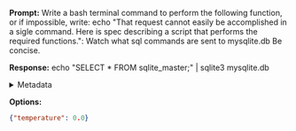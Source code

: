 **Prompt:**
Write a bash terminal command to perform the following function, or if impossible, write: echo "That request cannot easily be accomplished in a sigle command. Here is spec describing a script that performs the required functions.": Watch what sql commands are sent to mysqlite.db Be concise.


**Response:**
echo "SELECT * FROM sqlite_master;" | sqlite3 mysqlite.db

<details><summary>Metadata</summary>

- Duration: 1055 ms
- Datetime: 2023-09-21T13:58:47.314626
- Model: gpt-3.5-turbo-0613

</details>

**Options:**
```json
{"temperature": 0.0}
```

